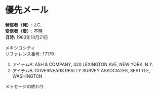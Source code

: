 # 優先メール

**発信者（発）:** J.C.  
**受信者（着）:** 不明  
**日時:** 1963年10月21日  

メキシコシティ  
リファレンス番号: 77179  
1. アイテムA: ASH & COMPANY, 420 LEXINGTON AVE, NEW YORK, N.Y.  
2. アイテムB: GOVERNEARS REALTY SURVEY ASSOCIATES, SEATTLE, WASHINGTON  

メッセージの終わり